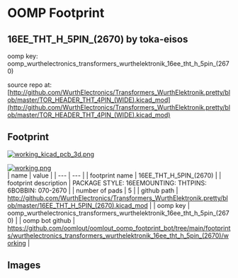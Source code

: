 # OOMP Footprint  
## 16EE_THT_H_5PIN_(2670)  by toka-eisos  
  
oomp key: oomp_wurthelectronics_transformers_wurthelektronik_16ee_tht_h_5pin_(2670)  
  
source repo at: [http://github.com/WurthElectronics/Transformers_WurthElektronik.pretty/blob/master/TOR_HEADER_THT_4PIN_(WIDE).kicad_mod](http://github.com/WurthElectronics/Transformers_WurthElektronik.pretty/blob/master/TOR_HEADER_THT_4PIN_(WIDE).kicad_mod)  
## Footprint  
  
[![working_kicad_pcb_3d.png](working_kicad_pcb_3d_600.png)](working_kicad_pcb_3d.png)  
  
[![working.png](working_600.png)](working.png)  
| name | value | 
| --- | --- | 
| footprint name | 16EE_THT_H_5PIN_(2670) | 
| footprint description | PACKAGE STYLE: 16EEMOUNTING: THTPINS: 6BOBBIN: 070-2670 | 
| number of pads | 5 | 
| github path | http://github.com/WurthElectronics/Transformers_WurthElektronik.pretty/blob/master/16EE_THT_H_5PIN_(2670).kicad_mod | 
| oomp key | oomp_wurthelectronics_transformers_wurthelektronik_16ee_tht_h_5pin_(2670) | 
| oomp bot github | https://github.com/oomlout/oomlout_oomp_footprint_bot/tree/main/footprints/wurthelectronics_transformers_wurthelektronik_16ee_tht_h_5pin_(2670)/working | 
## Images  
